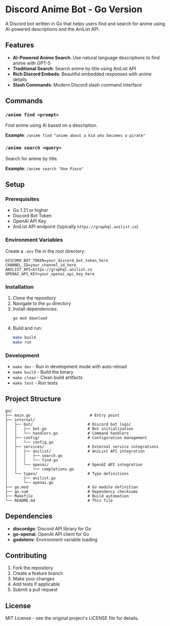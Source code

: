 # Discord Anime Bot - Go Version

A Discord bot written in Go that helps users find and search for anime using AI-powered descriptions and the AniList API.

## Features

- **AI-Powered Anime Search**: Use natural language descriptions to find anime with GPT-5
- **Traditional Search**: Search anime by title using AniList API
- **Rich Discord Embeds**: Beautiful embedded responses with anime details
- **Slash Commands**: Modern Discord slash command interface

## Commands

### `/anime find <prompt>`

Find anime using AI based on a description.

**Example**: `/anime find "anime about a kid who becomes a pirate"`

### `/anime search <query>`

Search for anime by title.

**Example**: `/anime search "One Piece"`

## Setup

### Prerequisites

- Go 1.21 or higher
- Discord Bot Token
- OpenAI API Key
- AniList API endpoint (typically `https://graphql.anilist.co`)

### Environment Variables

Create a `.env` file in the root directory:

```env
DISCORD_BOT_TOKEN=your_discord_bot_token_here
CHANNEL_ID=your_channel_id_here
ANILIST_API=https://graphql.anilist.co
OPENAI_API_KEY=your_openai_api_key_here
```

### Installation

1. Clone the repository
2. Navigate to the `go` directory
3. Install dependencies:
   ```bash
   go mod download
   ```
4. Build and run:
   ```bash
   make build
   make run
   ```

### Development

- `make dev` - Run in development mode with auto-reload
- `make build` - Build the binary
- `make clean` - Clean build artifacts
- `make test` - Run tests

## Project Structure

```
go/
├── main.go                          # Entry point
├── internal/
│   ├── bot/                        # Discord bot logic
│   │   ├── bot.go                  # Bot initialization
│   │   └── handlers.go             # Command handlers
│   ├── config/                     # Configuration management
│   │   └── config.go
│   ├── services/                   # External service integrations
│   │   ├── anilist/                # AniList API integration
│   │   │   ├── search.go
│   │   │   └── find.go
│   │   └── openai/                 # OpenAI API integration
│   │       └── completions.go
│   └── types/                      # Type definitions
│       ├── anilist.go
│       └── openai.go
├── go.mod                          # Go module definition
├── go.sum                          # Dependency checksums
├── Makefile                        # Build automation
└── README.md                       # This file
```

## Dependencies

- **discordgo**: Discord API library for Go
- **go-openai**: OpenAI API client for Go
- **godotenv**: Environment variable loading

## Contributing

1. Fork the repository
2. Create a feature branch
3. Make your changes
4. Add tests if applicable
5. Submit a pull request

## License

MIT License - see the original project's LICENSE file for details.
